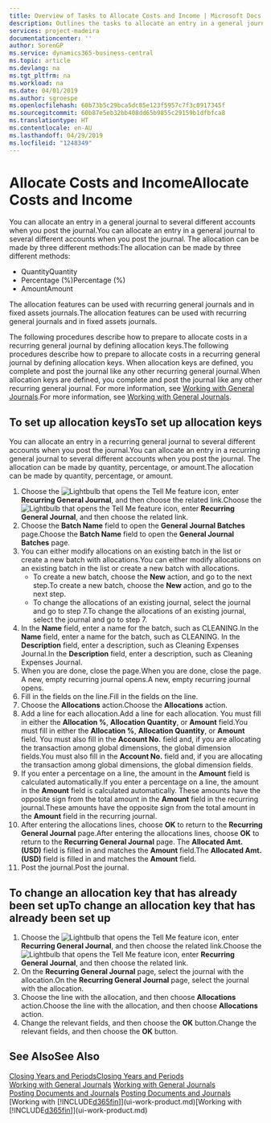 ```yaml
---
title: Overview of Tasks to Allocate Costs and Income | Microsoft Docs
description: Outlines the tasks to allocate an entry in a general journal to several different accounts when you post the journal.
services: project-madeira
documentationcenter: ''
author: SorenGP
ms.service: dynamics365-business-central
ms.topic: article
ms.devlang: na
ms.tgt_pltfrm: na
ms.workload: na
ms.date: 04/01/2019
ms.author: sgroespe
ms.openlocfilehash: 60b73b5c29bca5dc85e123f5957c7f3c0917345f
ms.sourcegitcommit: 60b87e5eb32bb408dd65b9855c29159b1dfbfca8
ms.translationtype: HT
ms.contentlocale: en-AU
ms.lasthandoff: 04/29/2019
ms.locfileid: "1248349"
---
```

# <a name="allocate-costs-and-income"></a><span data-ttu-id="e39d3-103">Allocate Costs and Income</span><span class="sxs-lookup"><span data-stu-id="e39d3-103">Allocate Costs and Income</span></span>
<span data-ttu-id="e39d3-104">You can allocate an entry in a general journal to several different accounts when you post the journal.</span><span class="sxs-lookup"><span data-stu-id="e39d3-104">You can allocate an entry in a general journal to several different accounts when you post the journal.</span></span> <span data-ttu-id="e39d3-105">The allocation can be made by three different methods:</span><span class="sxs-lookup"><span data-stu-id="e39d3-105">The allocation can be made by three different methods:</span></span>

* <span data-ttu-id="e39d3-106">Quantity</span><span class="sxs-lookup"><span data-stu-id="e39d3-106">Quantity</span></span>
* <span data-ttu-id="e39d3-107">Percentage (%)</span><span class="sxs-lookup"><span data-stu-id="e39d3-107">Percentage (%)</span></span>
* <span data-ttu-id="e39d3-108">Amount</span><span class="sxs-lookup"><span data-stu-id="e39d3-108">Amount</span></span>

<span data-ttu-id="e39d3-109">The allocation features can be used with recurring general journals and in fixed assets journals.</span><span class="sxs-lookup"><span data-stu-id="e39d3-109">The allocation features can be used with recurring general journals and in fixed assets journals.</span></span>
<!--You can also distribute the cost or revenue of a line to an intercompany partner when you post a sales or purchase document. When you post the document, a line will be posted in your general journal, and a corresponding line will be created in the intercompany outbox.-->

<span data-ttu-id="e39d3-110">The following procedures describe how to prepare to allocate costs in a recurring general journal by defining allocation keys.</span><span class="sxs-lookup"><span data-stu-id="e39d3-110">The following procedures describe how to prepare to allocate costs in a recurring general journal by defining allocation keys.</span></span> <span data-ttu-id="e39d3-111">When allocation keys are defined, you complete and post the journal like any other recurring general journal.</span><span class="sxs-lookup"><span data-stu-id="e39d3-111">When allocation keys are defined, you complete and post the journal like any other recurring general journal.</span></span> <span data-ttu-id="e39d3-112">For more information, see [Working with General Journals](ui-work-general-journals.md).</span><span class="sxs-lookup"><span data-stu-id="e39d3-112">For more information, see [Working with General Journals](ui-work-general-journals.md).</span></span>

## <a name="to-set-up-allocation-keys"></a><span data-ttu-id="e39d3-113">To set up allocation keys</span><span class="sxs-lookup"><span data-stu-id="e39d3-113">To set up allocation keys</span></span>
<span data-ttu-id="e39d3-114">You can allocate an entry in a recurring general journal to several different accounts when you post the journal.</span><span class="sxs-lookup"><span data-stu-id="e39d3-114">You can allocate an entry in a recurring general journal to several different accounts when you post the journal.</span></span> <span data-ttu-id="e39d3-115">The allocation can be made by quantity, percentage, or amount.</span><span class="sxs-lookup"><span data-stu-id="e39d3-115">The allocation can be made by quantity, percentage, or amount.</span></span>
1. <span data-ttu-id="e39d3-116">Choose the ![Lightbulb that opens the Tell Me feature](media/ui-search/search_small.png "Tell me what you want to do") icon, enter **Recurring General Journal**, and then choose the related link.</span><span class="sxs-lookup"><span data-stu-id="e39d3-116">Choose the ![Lightbulb that opens the Tell Me feature](media/ui-search/search_small.png "Tell me what you want to do") icon, enter **Recurring General Journal**, and then choose the related link.</span></span>
2. <span data-ttu-id="e39d3-117">Choose the **Batch Name** field to open the **General Journal Batches** page.</span><span class="sxs-lookup"><span data-stu-id="e39d3-117">Choose the **Batch Name** field to open the **General Journal Batches** page.</span></span>
3. <span data-ttu-id="e39d3-118">You can either modify allocations on an existing batch in the list or create a new batch with allocations.</span><span class="sxs-lookup"><span data-stu-id="e39d3-118">You can either modify allocations on an existing batch in the list or create a new batch with allocations.</span></span>
   * <span data-ttu-id="e39d3-119">To create a new batch, choose the **New** action, and go to the next step.</span><span class="sxs-lookup"><span data-stu-id="e39d3-119">To create a new batch, choose the **New** action, and go to the next step.</span></span>
   * <span data-ttu-id="e39d3-120">To change the allocations of an existing journal, select the journal and go to step 7.</span><span class="sxs-lookup"><span data-stu-id="e39d3-120">To change the allocations of an existing journal, select the journal and go to step 7.</span></span>    
4. <span data-ttu-id="e39d3-121">In the **Name** field, enter a name for the batch, such as CLEANING.</span><span class="sxs-lookup"><span data-stu-id="e39d3-121">In the **Name** field, enter a name for the batch, such as CLEANING.</span></span> <span data-ttu-id="e39d3-122">In the **Description** field, enter a description, such as Cleaning Expenses Journal.</span><span class="sxs-lookup"><span data-stu-id="e39d3-122">In the **Description** field, enter a description, such as Cleaning Expenses Journal.</span></span>
5. <span data-ttu-id="e39d3-123">When you are done, close the page.</span><span class="sxs-lookup"><span data-stu-id="e39d3-123">When you are done, close the page.</span></span> <span data-ttu-id="e39d3-124">A new, empty recurring journal opens.</span><span class="sxs-lookup"><span data-stu-id="e39d3-124">A new, empty recurring journal opens.</span></span>
6. <span data-ttu-id="e39d3-125">Fill in the fields on the line.</span><span class="sxs-lookup"><span data-stu-id="e39d3-125">Fill in the fields on the line.</span></span>
7. <span data-ttu-id="e39d3-126">Choose the **Allocations** action.</span><span class="sxs-lookup"><span data-stu-id="e39d3-126">Choose the **Allocations** action.</span></span>
8. <span data-ttu-id="e39d3-127">Add a line for each allocation.</span><span class="sxs-lookup"><span data-stu-id="e39d3-127">Add a line for each allocation.</span></span> <span data-ttu-id="e39d3-128">You must fill in either the **Allocation %**, **Allocation Quantity**, or **Amount** field.</span><span class="sxs-lookup"><span data-stu-id="e39d3-128">You must fill in either the **Allocation %**, **Allocation Quantity**, or **Amount** field.</span></span> <span data-ttu-id="e39d3-129">You must also fill in the **Account No.** field and, if you are allocating the transaction among global dimensions, the global dimension fields.</span><span class="sxs-lookup"><span data-stu-id="e39d3-129">You must also fill in the **Account No.** field and, if you are allocating the transaction among global dimensions, the global dimension fields.</span></span>
9. <span data-ttu-id="e39d3-130">If you enter a percentage on a line, the amount in the **Amount** field is calculated automatically.</span><span class="sxs-lookup"><span data-stu-id="e39d3-130">If you enter a percentage on a line, the amount in the **Amount** field is calculated automatically.</span></span> <span data-ttu-id="e39d3-131">These amounts have the opposite sign from the total amount in the **Amount** field in the recurring journal.</span><span class="sxs-lookup"><span data-stu-id="e39d3-131">These amounts have the opposite sign from the total amount in the **Amount** field in the recurring journal.</span></span>
10. <span data-ttu-id="e39d3-132">After entering the allocations lines, choose **OK** to return to the **Recurring General Journal** page.</span><span class="sxs-lookup"><span data-stu-id="e39d3-132">After entering the allocations lines, choose **OK** to return to the **Recurring General Journal** page.</span></span> <span data-ttu-id="e39d3-133">The **Allocated Amt. (USD)** field is filled in and matches the **Amount** field.</span><span class="sxs-lookup"><span data-stu-id="e39d3-133">The **Allocated Amt. (USD)** field is filled in and matches the **Amount** field.</span></span>
11. <span data-ttu-id="e39d3-134">Post the journal.</span><span class="sxs-lookup"><span data-stu-id="e39d3-134">Post the journal.</span></span>

## <a name="to-change-an-allocation-key-that-has-already-been-set-up"></a><span data-ttu-id="e39d3-135">To change an allocation key that has already been set up</span><span class="sxs-lookup"><span data-stu-id="e39d3-135">To change an allocation key that has already been set up</span></span>
1. <span data-ttu-id="e39d3-136">Choose the ![Lightbulb that opens the Tell Me feature](media/ui-search/search_small.png "Tell me what you want to do") icon, enter **Recurring General Journal**, and then choose the related link.</span><span class="sxs-lookup"><span data-stu-id="e39d3-136">Choose the ![Lightbulb that opens the Tell Me feature](media/ui-search/search_small.png "Tell me what you want to do") icon, enter **Recurring General Journal**, and then choose the related link.</span></span>
2. <span data-ttu-id="e39d3-137">On the **Recurring General Journal** page, select the journal with the allocation.</span><span class="sxs-lookup"><span data-stu-id="e39d3-137">On the **Recurring General Journal** page, select the journal with the allocation.</span></span>
3. <span data-ttu-id="e39d3-138">Choose the line with the allocation, and then choose **Allocations** action.</span><span class="sxs-lookup"><span data-stu-id="e39d3-138">Choose the line with the allocation, and then choose **Allocations** action.</span></span>
4. <span data-ttu-id="e39d3-139">Change the relevant fields, and then choose the **OK** button.</span><span class="sxs-lookup"><span data-stu-id="e39d3-139">Change the relevant fields, and then choose the **OK** button.</span></span>

## <a name="see-also"></a><span data-ttu-id="e39d3-140">See Also</span><span class="sxs-lookup"><span data-stu-id="e39d3-140">See Also</span></span>
[<span data-ttu-id="e39d3-141">Closing Years and Periods</span><span class="sxs-lookup"><span data-stu-id="e39d3-141">Closing Years and Periods</span></span>](year-close-years-periods.md)  
<span data-ttu-id="e39d3-142">[Working with General Journals](ui-work-general-journals.md)  </span><span class="sxs-lookup"><span data-stu-id="e39d3-142">[Working with General Journals](ui-work-general-journals.md)  </span></span>  
<span data-ttu-id="e39d3-143">[Posting Documents and Journals](ui-post-documents-journals.md)  </span><span class="sxs-lookup"><span data-stu-id="e39d3-143">[Posting Documents and Journals](ui-post-documents-journals.md)  </span></span>  
<span data-ttu-id="e39d3-144">[Working with [!INCLUDE[d365fin](includes/d365fin_md.md)]](ui-work-product.md)</span><span class="sxs-lookup"><span data-stu-id="e39d3-144">[Working with [!INCLUDE[d365fin](includes/d365fin_md.md)]](ui-work-product.md)</span></span>
